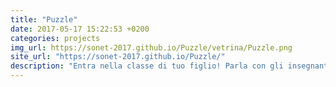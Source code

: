 ```yaml
---
title: "Puzzle"
date: 2017-05-17 15:22:53 +0200
categories: projects
img_url: https://sonet-2017.github.io/Puzzle/vetrina/Puzzle.png
site_url: "https://sonet-2017.github.io/Puzzle/"
description: "Entra nella classe di tuo figlio! Parla con gli insegnanti e interagisci con gli altri genitori: chiedi consigli o aiuti e organizza con loro nuove attività!"
---
```



